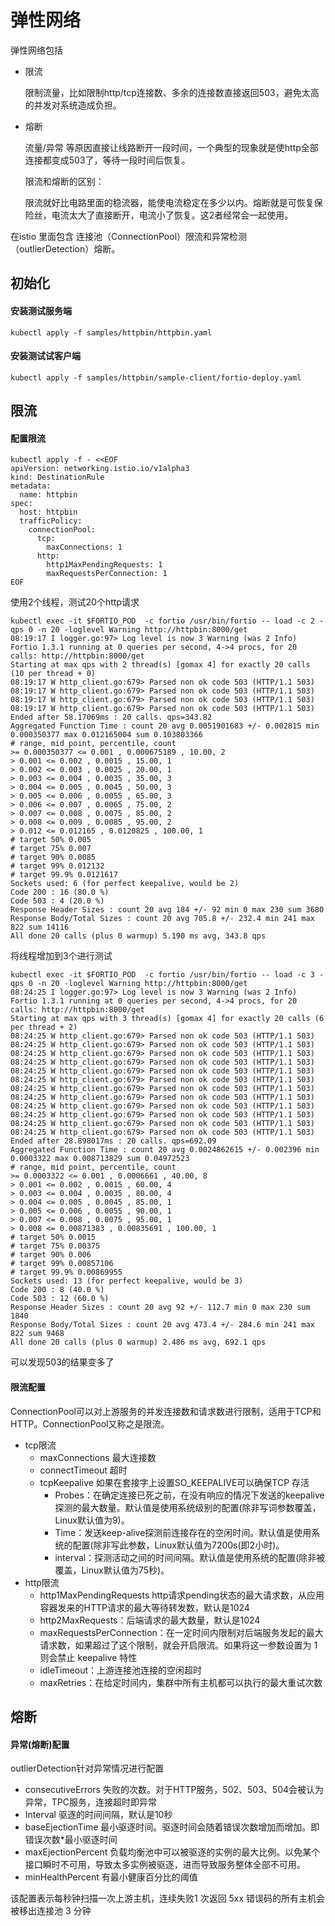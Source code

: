 # 弹性网络

弹性网络包括

- 限流

  限制流量，比如限制http/tcp连接数、多余的连接数直接返回503，避免太高的并发对系统造成负担。

- 熔断

  流量/异常 等原因直接让线路断开一段时间，一个典型的现象就是使http全部连接都变成503了，等待一段时间后恢复。

  

  限流和熔断的区别：

  限流就好比电路里面的稳流器，能使电流稳定在多少以内。熔断就是可恢复保险丝，电流太大了直接断开，电流小了恢复。这2者经常会一起使用。

在istio 里面包含 连接池（ConnectionPool）限流和异常检测（outlierDetection）熔断。

## 初始化

#### 安装测试服务端

```text
kubectl apply -f samples/httpbin/httpbin.yaml
```

#### 安装测试试客户端

```
kubectl apply -f samples/httpbin/sample-client/fortio-deploy.yaml
```

## 限流

#### 配置限流

```text
kubectl apply -f - <<EOF
apiVersion: networking.istio.io/v1alpha3
kind: DestinationRule
metadata:
  name: httpbin
spec:
  host: httpbin
  trafficPolicy:
    connectionPool:
      tcp:
        maxConnections: 1
      http:
        http1MaxPendingRequests: 1
        maxRequestsPerConnection: 1
EOF
```

使用2个线程，测试20个http请求

```
kubectl exec -it $FORTIO_POD  -c fortio /usr/bin/fortio -- load -c 2 -qps 0 -n 20 -loglevel Warning http://httpbin:8000/get
08:19:17 I logger.go:97> Log level is now 3 Warning (was 2 Info)
Fortio 1.3.1 running at 0 queries per second, 4->4 procs, for 20 calls: http://httpbin:8000/get
Starting at max qps with 2 thread(s) [gomax 4] for exactly 20 calls (10 per thread + 0)
08:19:17 W http_client.go:679> Parsed non ok code 503 (HTTP/1.1 503)
08:19:17 W http_client.go:679> Parsed non ok code 503 (HTTP/1.1 503)
08:19:17 W http_client.go:679> Parsed non ok code 503 (HTTP/1.1 503)
08:19:17 W http_client.go:679> Parsed non ok code 503 (HTTP/1.1 503)
Ended after 58.17069ms : 20 calls. qps=343.82
Aggregated Function Time : count 20 avg 0.0051901683 +/- 0.002815 min 0.000350377 max 0.012165004 sum 0.103803366
# range, mid point, percentile, count
>= 0.000350377 <= 0.001 , 0.000675189 , 10.00, 2
> 0.001 <= 0.002 , 0.0015 , 15.00, 1
> 0.002 <= 0.003 , 0.0025 , 20.00, 1
> 0.003 <= 0.004 , 0.0035 , 35.00, 3
> 0.004 <= 0.005 , 0.0045 , 50.00, 3
> 0.005 <= 0.006 , 0.0055 , 65.00, 3
> 0.006 <= 0.007 , 0.0065 , 75.00, 2
> 0.007 <= 0.008 , 0.0075 , 85.00, 2
> 0.008 <= 0.009 , 0.0085 , 95.00, 2
> 0.012 <= 0.012165 , 0.0120825 , 100.00, 1
# target 50% 0.005
# target 75% 0.007
# target 90% 0.0085
# target 99% 0.012132
# target 99.9% 0.0121617
Sockets used: 6 (for perfect keepalive, would be 2)
Code 200 : 16 (80.0 %)
Code 503 : 4 (20.0 %)
Response Header Sizes : count 20 avg 184 +/- 92 min 0 max 230 sum 3680
Response Body/Total Sizes : count 20 avg 705.8 +/- 232.4 min 241 max 822 sum 14116
All done 20 calls (plus 0 warmup) 5.190 ms avg, 343.8 qps
```

将线程增加到3个进行测试

```
kubectl exec -it $FORTIO_POD  -c fortio /usr/bin/fortio -- load -c 3 -qps 0 -n 20 -loglevel Warning http://httpbin:8000/get
08:24:25 I logger.go:97> Log level is now 3 Warning (was 2 Info)
Fortio 1.3.1 running at 0 queries per second, 4->4 procs, for 20 calls: http://httpbin:8000/get
Starting at max qps with 3 thread(s) [gomax 4] for exactly 20 calls (6 per thread + 2)
08:24:25 W http_client.go:679> Parsed non ok code 503 (HTTP/1.1 503)
08:24:25 W http_client.go:679> Parsed non ok code 503 (HTTP/1.1 503)
08:24:25 W http_client.go:679> Parsed non ok code 503 (HTTP/1.1 503)
08:24:25 W http_client.go:679> Parsed non ok code 503 (HTTP/1.1 503)
08:24:25 W http_client.go:679> Parsed non ok code 503 (HTTP/1.1 503)
08:24:25 W http_client.go:679> Parsed non ok code 503 (HTTP/1.1 503)
08:24:25 W http_client.go:679> Parsed non ok code 503 (HTTP/1.1 503)
08:24:25 W http_client.go:679> Parsed non ok code 503 (HTTP/1.1 503)
08:24:25 W http_client.go:679> Parsed non ok code 503 (HTTP/1.1 503)
08:24:25 W http_client.go:679> Parsed non ok code 503 (HTTP/1.1 503)
08:24:25 W http_client.go:679> Parsed non ok code 503 (HTTP/1.1 503)
08:24:25 W http_client.go:679> Parsed non ok code 503 (HTTP/1.1 503)
Ended after 28.898017ms : 20 calls. qps=692.09
Aggregated Function Time : count 20 avg 0.0024862615 +/- 0.002396 min 0.0003322 max 0.008713829 sum 0.04972523
# range, mid point, percentile, count
>= 0.0003322 <= 0.001 , 0.0006661 , 40.00, 8
> 0.001 <= 0.002 , 0.0015 , 60.00, 4
> 0.003 <= 0.004 , 0.0035 , 80.00, 4
> 0.004 <= 0.005 , 0.0045 , 85.00, 1
> 0.005 <= 0.006 , 0.0055 , 90.00, 1
> 0.007 <= 0.008 , 0.0075 , 95.00, 1
> 0.008 <= 0.00871383 , 0.00835691 , 100.00, 1
# target 50% 0.0015
# target 75% 0.00375
# target 90% 0.006
# target 99% 0.00857106
# target 99.9% 0.00869955
Sockets used: 13 (for perfect keepalive, would be 3)
Code 200 : 8 (40.0 %)
Code 503 : 12 (60.0 %)
Response Header Sizes : count 20 avg 92 +/- 112.7 min 0 max 230 sum 1840
Response Body/Total Sizes : count 20 avg 473.4 +/- 284.6 min 241 max 822 sum 9468
All done 20 calls (plus 0 warmup) 2.486 ms avg, 692.1 qps
```

可以发现503的结果变多了

#### 限流配置

ConnectionPool可以对上游服务的并发连接数和请求数进行限制，适用于TCP和HTTP。ConnectionPool又称之是限流。

- tcp限流
  - maxConnections 最大连接数
  - connectTimeout 超时
  - tcpKeepalive 如果在套接字上设置SO_KEEPALIVE可以确保TCP 存活
    - Probes：在确定连接已死之前，在没有响应的情况下发送的keepalive探测的最大数量。默认值是使用系统级别的配置(除非写词参数覆盖，Linux默认值为9)。
    - Time：发送keep-alive探测前连接存在的空闲时间。默认值是使用系统的配置(除非写此参数，Linux默认值为7200s(即2小时)。
    - interval：探测活动之间的时间间隔。默认值是使用系统的配置(除非被覆盖，Linux默认值为75秒)。
- http限流
  - http1MaxPendingRequests http请求pending状态的最大请求数，从应用容器发来的HTTP请求的最大等待转发数，默认是1024
  - http2MaxRequests：后端请求的最大数量，默认是1024
  - maxRequestsPerConnection：在一定时间内限制对后端服务发起的最大请求数，如果超过了这个限制，就会开启限流。如果将这一参数设置为 1 则会禁止 keepalive 特性
  - idleTimeout：上游连接池连接的空闲超时
  - maxRetries：在给定时间内，集群中所有主机都可以执行的最大重试次数



## 熔断

#### 异常(熔断)配置

outlierDetection针对异常情况进行配置

- consecutiveErrors 失败的次数。对于HTTP服务，502、503、504会被认为异常，TPC服务，连接超时即异常
- Interval 驱逐的时间间隔，默认是10秒
- baseEjectionTime 最小驱逐时间。驱逐时间会随着错误次数增加而增加。即错误次数*最小驱逐时间
- maxEjectionPercent 负载均衡池中可以被驱逐的实例的最大比例。以免某个接口瞬时不可用，导致太多实例被驱逐，进而导致服务整体全部不可用。
- minHealthPercent 有最小健康百分比的阈值

该配置表示每秒钟扫描一次上游主机，连续失败1 次返回 5xx 错误码的所有主机会被移出连接池 3 分钟
